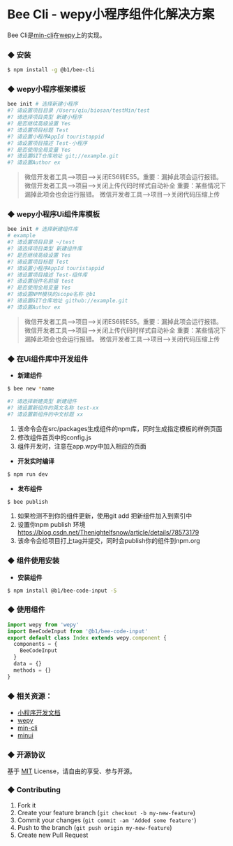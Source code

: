 # Bee Cli - wepy小程序组件化解决方案

Bee Cli是[min-cli](https://github.com/meili/min-cli)在[wepy](https://github.com/Tencent/wepy)上的实现。

### ◆ 安装

``` bash
$ npm install -g @b1/bee-cli
```

### ◆ wepy小程序框架模板
``` bash
bee init # 选择新建小程序
#? 请设置项目目录 /Users/qiu/biosan/testMin/test
#? 请选择项目类型 新建小程序
#? 是否继续高级设置 Yes
#? 请设置项目标题 Test
#? 请设置小程序AppId touristappid
#? 请设置项目描述 Test-小程序
#? 是否使用全局变量 Yes
#? 请设置GIT仓库地址 git;//example.git
#? 请设置Author ex
```
> 微信开发者工具-->项目-->关闭ES6转ES5。重要：漏掉此项会运行报错。
微信开发者工具-->项目-->关闭上传代码时样式自动补全 重要：某些情况下漏掉此项会也会运行报错。
微信开发者工具-->项目-->关闭代码压缩上传


### ◆ wepy小程序Ui组件库模板
``` bash
bee init # 选择新建组件库
# example
#? 请设置项目目录 ~/test
#? 请选择项目类型 新建组件库
#? 是否继续高级设置 Yes
#? 请设置项目标题 Test
#? 请设置小程序AppId touristappid
#? 请设置项目描述 Test-组件库
#? 请设置组件名前缀 test
#? 是否使用全局变量 Yes
#? 请设置NPM模块的scope名称 @b1
#? 请设置GIT仓库地址 github://example.git
#? 请设置Author ex
```
> 微信开发者工具-->项目-->关闭ES6转ES5。重要：漏掉此项会运行报错。
微信开发者工具-->项目-->关闭上传代码时样式自动补全 重要：某些情况下漏掉此项会也会运行报错。
微信开发者工具-->项目-->关闭代码压缩上传

### ◆ 在Ui组件库中开发组件

- **新建组件**

``` bash
$ bee new *name

#? 请选择新建类型 新建组件
#? 请设置新组件的英文名称 test-xx
#? 请设置新组件的中文标题 xx
```

1. 该命令会在src/packages生成组件的npm库，同时生成指定模板的样例页面
2. 修改组件首页中的config.js
3. 组件开发时，注意在app.wpy中加入相应的页面

- **开发实时编译**

``` bash
$ npm run dev
```

- **发布组件**

``` bash
$ bee publish
```

1. 如果检测不到你的组件更新，使用git add 把新组件加入到索引中
2. 设置你npm publish 环境 https://blog.csdn.net/Thenightelfsnow/article/details/78573179
3. 该命令会给项目打上tag并提交，同时会publish你的组件到npm.org

### ◆ 组件使用安装

- **安装组件**

``` bash
$ npm install @b1/bee-code-input -S
```

### ◆ 使用组件

``` javascript
import wepy from 'wepy'
import BeeCodeInput from '@b1/bee-code-input'
export default class Index extends wepy.component {
  components = {
    BeeCodeInput
  }
  data = {}
  methods = {}
}
```

### ◆ 相关资源：
- [小程序开发文档](https://developers.weixin.qq.com/miniprogram/dev/)
- [wepy](https://tencent.github.io/wepy/)
- [min-cli](https://github.com/meili/min-cli)
- [minui](https://github.com/meili/minui)

### ◆ 开源协议

基于 [MIT](http://opensource.org/licenses/MIT) License，请自由的享受、参与开源。

### ◆ Contributing
1. Fork it
2. Create your feature branch (`git checkout -b my-new-feature`)
3. Commit your changes (`git commit -am 'Added some feature'`)
4. Push to the branch (`git push origin my-new-feature`)
5. Create new Pull Request
